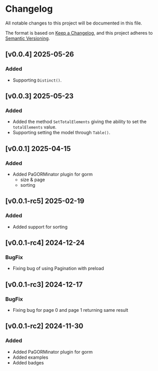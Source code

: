 # Changelog

All notable changes to this project will be documented in this file.

The format is based on [Keep a Changelog](https://keepachangelog.com/en/1.1.0/),
and this project adheres to [Semantic Versioning](https://semver.org/spec/v2.0.0.html).

## [v0.0.4] 2025-05-26

### Added

- Supporting `Distinct()`.

## [v0.0.3] 2025-05-23

### Added

- Added the method `SetTotalElements` giving the ability to set the `totalElements` value.
- Supporting setting the model through `Table()`.

## [v0.0.1] 2025-04-15

### Added

- Added PaGORMinator plugin for gorm
  - size & page
  - sorting

## [v0.0.1-rc5] 2025-02-19

### Added

- Added support for sorting

## [v0.0.1-rc4] 2024-12-24

### BugFix

- Fixing bug of using Pagination with preload

## [v0.0.1-rc3] 2024-12-17

### BugFix

- Fixing bug for page 0 and page 1 returning same result

## [v0.0.1-rc2] 2024-11-30

### Added

- Added PaGORMinator plugin for gorm
- Added examples
- Added badges
